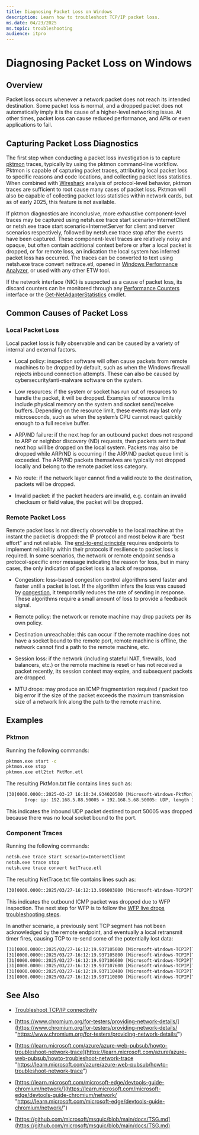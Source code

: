 ```yaml
---
title: Diagnosing Packet Loss on Windows
description: Learn how to troubleshoot TCP/IP packet loss.
ms.date: 04/23/2025
ms.topic: troubleshooting
audience: itpro
---
```


# Diagnosing Packet Loss on Windows

## Overview

Packet loss occurs whenever a network packet does not reach its intended destination. Some packet loss is normal, and a dropped packet does not automatically imply it is the cause of a higher-level networking issue. At other times, packet loss can cause reduced performance, and APIs or even applications to fail.

## Capturing Packet Loss Diagnostics

The first step when conducting a packet loss investigation is to capture [pktmon](https://learn.microsoft.com/windows-server/networking/technologies/pktmon/pktmon) traces, typically by using the pktmon command-line workflow. Pktmon is capable of capturing packet traces, attributing local packet loss to specific reasons and code locations, and collecting packet loss statistics. When combined with [Wireshark](https://www.wireshark.org/) analysis of protocol-level behavior, pktmon traces are sufficient to root cause many cases of packet loss. Pktmon will also be capable of collecting packet loss statistics within network cards, but as of early 2025, this feature is not available.

If pktmon diagnostics are inconclusive, more exhaustive component-level traces may be captured using netsh.exe trace start scenario=InternetClient or netsh.exe trace start scenario=InternetServer for client and server scenarios respectively, followed by netsh.exe trace stop after the events have been captured. These component-level traces are relatively noisy and opaque, but often contain additional context before or after a local packet is dropped, or for remote loss, an indication the local system has inferred packet loss has occurred. The traces can be converted to text using netsh.exe trace convert nettrace.etl, opened in [Windows Performance Analyzer](https://learn.microsoft.com/windows-hardware/test/wpt/windows-performance-analyzer), or used with any other ETW tool.

If the network interface (NIC) is suspected as a cause of packet loss, its discard counters can be monitored through any [Performance Counters](https://learn.microsoft.com/windows-server/networking/technologies/network-subsystem/net-sub-performance-counters) interface or the [Get-NetAdapterStatistics](https://learn.microsoft.com/powershell/module/netadapter/get-netadapterstatistics?view=windowsserver2025-ps) cmdlet.

## Common Causes of Packet Loss

### Local Packet Loss

Local packet loss is fully observable and can be caused by a variety of internal and external factors.

- Local policy: inspection software will often cause packets from remote machines to be dropped by default, such as when the Windows firewall rejects inbound connection attempts. These can also be caused by cybersecurity/anti-malware software on the system.

- Low resources: if the system or socket has run out of resources to handle the packet, it will be dropped. Examples of resource limits include physical memory on the system and socket send/receive buffers. Depending on the resource limit, these events may last only microseconds, such as when the system’s CPU cannot react quickly enough to a full receive buffer.

- ARP/ND failure: if the next hop for an outbound packet does not respond to ARP or neighbor discovery (ND) requests, then packets sent to that next hop will be dropped on the local system. Packets may also be dropped while ARP/ND is occurring if the ARP/ND packet queue limit is exceeded. The ARP/ND packets themselves are typically not dropped locally and belong to the remote packet loss category.

- No route: if the network layer cannot find a valid route to the destination, packets will be dropped.

- Invalid packet: if the packet headers are invalid, e.g. contain an invalid checksum or field value, the packet will be dropped.

### Remote Packet Loss

Remote packet loss is not directly observable to the local machine at the instant the packet is dropped: the IP protocol and most below it are “best effort” and not reliable. The [end-to-end principle](https://en.wikipedia.org/wiki/End-to-end_principle) requires endpoints to implement reliability within their protocols if resilience to packet loss is required. In some scenarios, the network or remote endpoint sends a protocol-specific error message indicating the reason for loss, but in many cases, the only indication of packet loss is a lack of response.

- Congestion: loss-based congestion control algorithms send faster and faster until a packet is lost. If the algorithm infers the loss was caused by [congestion](https://en.wikipedia.org/wiki/Network_congestion), it temporarily reduces the rate of sending in response. These algorithms require a small amount of loss to provide a feedback signal.

- Remote policy: the network or remote machine may drop packets per its own policy.

- Destination unreachable: this can occur if the remote machine does not have a socket bound to the remote port, remote machine is offline, the network cannot find a path to the remote machine, etc.

- Session loss: if the network (including stateful NAT, firewalls, load balancers, etc.) or the remote machine is reset or has not received a packet recently, its session context may expire, and subsequent packets are dropped.

- MTU drops: may produce an ICMP fragmentation required / packet too big error if the size of the packet exceeds the maximum transmission size of a network link along the path to the remote machine.

## Examples

### Pktmon

Running the following commands:

```cmd
pktmon.exe start -c
pktmon.exe stop
pktmon.exe etl2txt PktMon.etl
```

The resulting PktMon.txt file contains lines such as:

```txt
[30]0000.0000::2025-03-27 16:10:34.934020500 [Microsoft-Windows-PktMon] Drop: PktGroupId 8444249301423149, PktNumber 1, Appearance 0, Direction Rx , Type IP , Component 49, Filter 1, DropReason INET: transport endpoint was not found , DropLocation 0xE000460A, OriginalSize 402, LoggedSize 148
       Drop: ip: 192.168.5.88.50005 > 192.168.5.68.50005: UDP, length 374
```

This indicates the inbound UDP packet destined to port 50005 was dropped because there was no local socket bound to the port.

### Component Traces

Running the following commands:

```cmd
netsh.exe trace start scenario=InternetClient
netsh.exe trace stop
netsh.exe trace convert NetTrace.etl
```

The resulting NetTrace.txt file contains lines such as:

```txt
[30]0000.0000::2025/03/27-16:12:13.966003800 [Microsoft-Windows-TCPIP]TCPIP: Network layer (Protocol 1(ICMP), AddressFamily = 2(IPV4)) dropped 1 packet(s) on interface 13. SourceAddress = 192.168.5.68. DestAddress = 192.168.5.88. Reason = 9(Inspection drop). Direction = 0(Send). NBL = 0xFFFFE189BEAF3AC0.
```

This indicates the outbound ICMP packet was dropped due to WFP inspection. The next step for WFP is to follow the [WFP live drops troubleshooting steps](https://learn.microsoft.com/windows/security/operating-system-security/network-security/windows-firewall/troubleshooting-uwp-firewall#debugging-live-drops).

In another scenario, a previously sent TCP segment has not been acknowledged by the remote endpoint, and eventually a local retransmit timer fires, causing TCP to re-send some of the potentially lost data:

```txt
[31]0000.0000::2025/03/27-16:12:19.937105000 [Microsoft-Windows-TCPIP]TCP: Connection 0xFFFFE189BD811AA0 0(RetransmitTimer) timer has expired.
[31]0000.0000::2025/03/27-16:12:19.937105800 [Microsoft-Windows-TCPIP]TCP: Tail Loss Probe Event Connection = 0xFFFFE189BD811AA0, Event = 2(TimerFired).
[31]0000.0000::2025/03/27-16:12:19.937106600 [Microsoft-Windows-TCPIP]TCP: Tail Loss Probe Send Connection = 0xFFFFE189BD811AA0 SndUna = 2526318360, SndMax = 2526321759, SendAvailable = 3399, TailProbeSeq = 2526320299, TailProbeLast = 2526321759, ControlsToSend = 0, ThFlags = 16.
[31]0000.0000::2025/03/27-16:12:19.937107600 [Microsoft-Windows-TCPIP]TCP: connection 0xFFFFE189BD811AA0 (local=192.168.5.68:55330 remote=6.6.0.27:443): TCP send event, SeqNo = 2526320299, BytesSent = 1460, CWnd = 18538, SndWnd = 197632, SRtt = 17631, RttVar = 4947, RTO = 300, RcvWnd = 65535, PacingRate = 0, State = 4(EstablishedState), CongestionState = 0, SndUna = 2526318360, SndMax = 2526321759, RecoveryMax = 0, RcvBufSet = 0(FALSE), MaxRcvBuf = 65535.
[31]0000.0000::2025/03/27-16:12:19.937110400 [Microsoft-Windows-TCPIP]TCP: connection = 0xFFFFE189BD811AA0 send tracker marked a transmit as rexmit. Start = 2526320299, End = 2526321759, Timestamp = 467744252, InFlightCount = 2, SackedBytes = 0, BytesInFlight = 4859.
[31]0000.0000::2025/03/27-16:12:19.937110800 [Microsoft-Windows-TCPIP]TCP: Connection 0xFFFFE189BD811AA0 0(RetransmitTimer) timer started. Scheduled to expire in 300 ms. Processor 31: LastInterruptTime 305324952689 100-ns ticks; LastMicrosecondCount 30532515324 msec
```

## See Also

- [Troubleshoot TCP/IP connectivity](tcp-ip-connectivity-issues-troubleshooting)

- [https://www.chromium.org/for-testers/providing-network-details/](https://www.chromium.org/for-testers/providing-network-details/ "https://www.chromium.org/for-testers/providing-network-details/")

- [https://learn.microsoft.com/azure/azure-web-pubsub/howto-troubleshoot-network-trace](https://learn.microsoft.com/azure/azure-web-pubsub/howto-troubleshoot-network-trace "https://learn.microsoft.com/azure/azure-web-pubsub/howto-troubleshoot-network-trace")

- [https://learn.microsoft.com/microsoft-edge/devtools-guide-chromium/network/](https://learn.microsoft.com/microsoft-edge/devtools-guide-chromium/network/ "https://learn.microsoft.com/microsoft-edge/devtools-guide-chromium/network/")

- [https://github.com/microsoft/msquic/blob/main/docs/TSG.md](https://github.com/microsoft/msquic/blob/main/docs/TSG.md)
